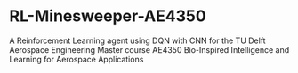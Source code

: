 # RL-Minesweeper-AE4350
A Reinforcement Learning agent using DQN with CNN for the TU Delft Aerospace Engineering Master course AE4350 Bio-Inspired Intelligence and Learning for Aerospace Applications
